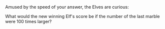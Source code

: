 Amused by the speed of your answer, the Elves are curious:

What would the new winning Elf's score be if the number of the last marble were 100 times larger?
